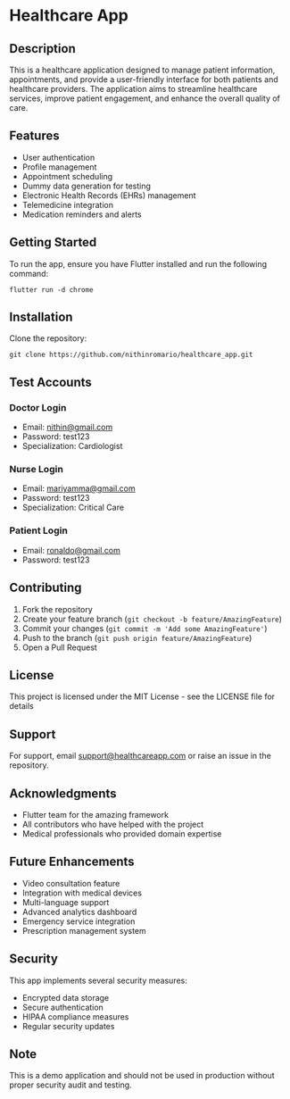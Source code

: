 # Healthcare App

## Description
This is a healthcare application designed to manage patient information, appointments, and provide a user-friendly interface for both patients and healthcare providers. The application aims to streamline healthcare services, improve patient engagement, and enhance the overall quality of care.

## Features
- User authentication
- Profile management
- Appointment scheduling
- Dummy data generation for testing
- Electronic Health Records (EHRs) management
- Telemedicine integration
- Medication reminders and alerts

## Getting Started
To run the app, ensure you have Flutter installed and run the following command:
```
flutter run -d chrome
```

## Installation
Clone the repository:
```
git clone https://github.com/nithinromario/healthcare_app.git
```

## Test Accounts

### Doctor Login
- Email: nithin@gmail.com
- Password: test123
- Specialization: Cardiologist


### Nurse Login
- Email: mariyamma@gmail.com
- Password: test123
- Specialization: Critical Care


### Patient Login
- Email: ronaldo@gmail.com
- Password: test123


## Contributing

1. Fork the repository
2. Create your feature branch (`git checkout -b feature/AmazingFeature`)
3. Commit your changes (`git commit -m 'Add some AmazingFeature'`)
4. Push to the branch (`git push origin feature/AmazingFeature`)
5. Open a Pull Request

## License

This project is licensed under the MIT License - see the LICENSE file for details

## Support

For support, email support@healthcareapp.com or raise an issue in the repository.

## Acknowledgments

- Flutter team for the amazing framework
- All contributors who have helped with the project
- Medical professionals who provided domain expertise

## Future Enhancements

- Video consultation feature
- Integration with medical devices
- Multi-language support
- Advanced analytics dashboard
- Emergency service integration
- Prescription management system

## Security

This app implements several security measures:
- Encrypted data storage
- Secure authentication
- HIPAA compliance measures
- Regular security updates

## Note

This is a demo application and should not be used in production without proper security audit and testing.
